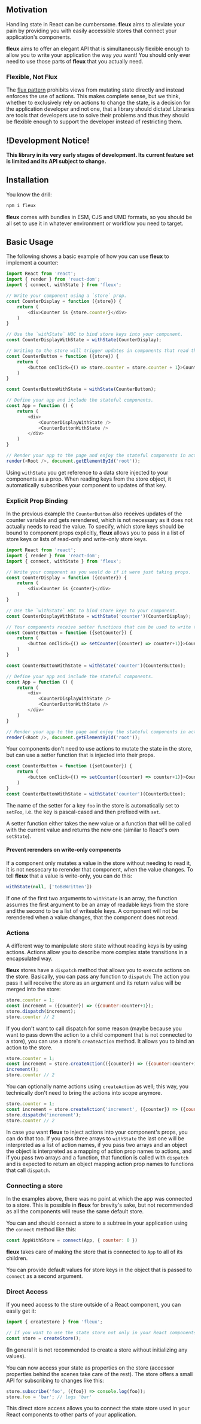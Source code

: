 ## Motivation

Handling state in React can be cumbersome. **fleux** aims to alleviate your pain by providing you with easily accessible stores that connect your application's components.

**fleux** aims to offer an elegant API that is simultaneously flexible enough to allow you to write your application the way *you* want! You should only ever need to use those parts of **fleux** that you actually need.

### Flexible, Not Flux

The [flux pattern](http://facebook.github.io/flux/) prohibits views from mutating state directly and instead enforces the use of actions. This makes complete sense, but we think, whether to exclusively rely on actions to change the state, is a decision for the application developer and not one, that a library should dictate! Libraries are tools that developers use to solve their problems and thus they should be flexible enough to support the developer instead of restricting them.

## !Development Notice!

**This library in its very early stages of development. Its current feature set is limited and its API subject to change.**

## Installation

You know the drill:

```sh
npm i fleux
```

**fleux** comes with bundles in ESM, CJS and UMD formats, so you should be all set to use it in whatever environment or workflow you need to target.

## Basic Usage

The following shows a basic example of how you can use **fleux** to implement a counter:

```js
import React from 'react';
import { render } from 'react-dom';
import { connect, withState } from 'fleux';

// Write your component using a `store` prop.
const CounterDisplay = function ({store}) {
    return (
        <div>Counter is {store.counter}</div>
    )
}

// Use the `withState` HOC to bind store keys into your component.
const CounterDisplayWithState = withState(CounterDisplay);

// Writing to the store will trigger updates in components that read the key that is written to.
const CounterButton = function ({store}) {
    return (
        <button onClick={() => store.counter = store.counter + 1}>Count</button>
    )
}

const CounterButtonWithState = withState(CounterButton);

// Define your app and include the stateful components.
const App = function () {
    return (
        <div>
            <CounterDisplayWithState />
            <CounterButtonWithState />
        </div>
    )
}

// Render your app to the page and enjoy the stateful components in action!
render(<Root />, document.getElementById('root'));
```

Using `withState` you get reference to a data store injected to your components as a prop. When reading keys from the store object, it automatically subscribes your component to updates of that key.

### Explicit Prop Binding

In the previous example the `CounterButton` also receives updates of the counter variable and gets rerendered, which is not necessary as it does not actually needs to read the value. To specify, which store keys should be bound to component props explicitly, **fleux** allows you to pass in a list of store keys or lists of read-only and write-only store keys.

```js
import React from 'react';
import { render } from 'react-dom';
import { connect, withState } from 'fleux';

// Write your component as you would do if it were just taking props.
const CounterDisplay = function ({counter}) {
    return (
        <div>Counter is {counter}</div>
    )
}

// Use the `withState` HOC to bind store keys to your component.
const CounterDisplayWithState = withState('counter')(CounterDisplay);

// Your components receive setter functions that can be used to write to store keys
const CounterButton = function ({setCounter}) {
    return (
        <button onClick={() => setCounter((counter) => counter+1)}>Count</button>
    )
}

const CounterButtonWithState = withState('counter')(CounterButton);

// Define your app and include the stateful components.
const App = function () {
    return (
        <div>
            <CounterDisplayWithState />
            <CounterButtonWithState />
        </div>
    )
}

// Render your app to the page and enjoy the stateful components in action!
render(<Root />, document.getElementById('root'));
```

Your components don't need to use actions to mutate the state in the store, but can use a setter function that is injected into their props.

```js
const CounterButton = function ({setCounter}) {
    return (
        <button onClick={() => setCounter((counter) => counter+1)}>Count</button>
    )
}
const CounterButtonWithState = withState('counter')(CounterButton);
```

The name of the setter for a key `foo` in the store is automatically set to `setFoo`, i.e. the key is pascal-cased and then prefixed with `set`.

A setter function either takes the new value or a function that will be called with the current value and returns the new one (similar to React's own `setState`).

#### Prevent rerenders on write-only components

If a component only mutates a value in the store without needing to read it, it is not nessecary to rerender that component, when the value changes. To tell **fleux** that a value is write-only, you can do this:

```js
withState(null, ['toBeWritten'])
```

If one of the first two arguments to `withState` is an array, the function assumes the first argument to be an array of readable keys from the store and the second to be a list of writeable keys. A component will not be rerendered when a value changes, that the component does not read.

### Actions

A different way to manipulate store state without reading keys is by using actions. Actions allow you to describe more complex state transitions in a encapsulated way.

**fleux** stores have a `dispatch` method that allows you to execute actions on the store. Basically, you can pass any function to `dispatch`: The action you pass it will receive the store as an argument and its return value will be merged into the store:

```js
store.counter = 1;
const increment = ({counter}) => ({counter:counter+1});
store.dispatch(increment);
store.counter // 2
```

If you don't want to call dispatch for some reason (maybe because you want to pass down the action to a child component that is not connected to a store), you can use a store's `createAction` method. It allows you to bind an action to the store.

```js
store.counter = 1;
const increment = store.createAction(({counter}) => ({counter:counter+1}));
increment();
store.counter // 2
```

You can optionally name actions using `createAction` as well; this way, you technically don't need to bring the actions into scope anymore.

```js
store.counter = 1;
const increment = store.createAction('increment', ({counter}) => ({counter:counter+1}));
store.dispatch('increment');
store.counter // 2
```

In case you want **fleux** to inject actions into your component's props, you can do that too. If you pass three arrays to `withState` the last one will be interpreted as a list of action names, if you pass two arrays and an object the object is interpreted as a mapping of action prop names to actions, and if you pass two arrays and a function, that function is called with `dispatch` and is expected to return an object mapping action prop names to functions that call `dispatch`.

### Connecting a store

In the examples above, there was no point at which the app was connected to a store. This is possible in **fleux** for brevity's sake, but not recommended as all the components will reuse the same default store.

You can and should connect a store to a subtree in your application using the `connect` method like this:

```js
const AppWithStore = connect(App, { counter: 0 })
```

**fleux** takes care of making the store that is connected to `App` to all of its children.

You can provide default values for store keys in the object that is passed to `connect` as a second argument.

### Direct Access

If you need access to the store outside of a React component, you can easily get it:

```js
import { createStore } from 'fleux';

// If you want to use the state store not only in your React components, create it like this.
const store = createStore();
```

(In general it is not recommended to create a store without initializing any values).

You can now access your state as properties on the store (accessor properties behind the scenes take care of the rest). The store offers a small API for subscribing to changes like this:

```js
store.subscribe('foo', ({foo}) => console.log(foo));
store.foo = 'bar'; // logs 'bar'
```

This direct store access allows you to connect the state store used in your React components to other parts of your application.
